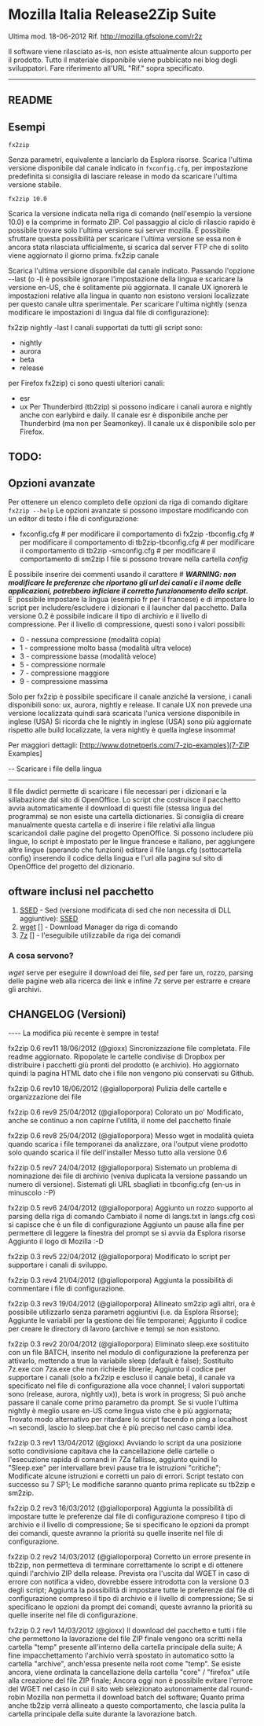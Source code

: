 Mozilla Italia Release2Zip Suite
================================
Ultima mod. 18-06-2012
Rif. http://mozilla.gfsolone.com/r2z

Il software viene rilasciato as-is, non esiste attualmente alcun supporto
per il prodotto. Tutto il materiale disponibile viene pubblicato nei blog degli sviluppatori.
Fare riferimento all'URL "Rif." sopra specificato.
_________________________________________________________________________________________________

README
------

Esempi
-------

    fx2zip
    
Senza parametri, equivalente a lanciarlo da Esplora risorse.
		Scarica l'ultima versione disponibile dal canale indicato in `fxconfig.cfg`, per impostazione predefinita si consiglia di lasciare release in modo da scaricare l'ultima versione stabile.

    fx2zip 10.0
	
Scarica la versione indicata nella riga di comando (nell'esempio la versione 10.0) e la comprime in formato ZIP. 
Col passaggio al ciclo di rilascio rapido è possibile trovare solo l'ultima versione sui server mozilla.
È possibile sfruttare questa possibilità per scaricare l'ultima versione se essa non è ancora stata rilasciata ufficialmente, si scarica dal server FTP che di solito viene aggiornato il giorno prima.
    fx2zip canale
	
Scarica l'ultima versione disponibile dal canale indicato. 
Passando l'opzione --last (o -l) è possibile ignorare l'impostazione della lingua e scaricare la versione en-US, che è solitamente più aggiornata.
Il canale UX ignorerà le impostazioni relative alla lingua in quanto non esistono versioni localizzate per questo canale ultra sperimentale.
Per scaricare l'ultima nightly (senza modificare le impostazioni di lingua dal file di configurazione):

  fx2zip nightly -last
I canali supportati da tutti gli script sono:
* nightly
* aurora
* beta
* release

per Firefox fx2zip) ci sono questi ulteriori canali:
* esr
* ux
Per Thunderbird (tb2zip) si possono indicare i canali aurora e nightly anche con earlybird e daily.
Il canale esr è disponibile anche per Thunderbird (ma non per Seamonkey).
Il canale ux è disponibile solo per Firefox.

TODO: 
----

		
Opzioni avanzate
-----------------
Per ottenere un elenco completo delle opzioni da riga di comando digitare `fx2zip --help`
Le opzioni avanzate si possono impostare modificando con un editor di testo i file di configurazione:
- fxconfig.cfg # per modificare il comportamento di fx2zip
-tbconfig.cfg # per modificare il comportamento di tb2zip-tbconfig.cfg # per modificare il comportamento di tb2zip
-smconfig.cfg # per modificare il comportamento di sm2zip
I file si possono trovare nella cartella *config*

È possibile inserire dei commenti usando il carattere #
***WARNING: non modificare le preferenze che riportano gli url dei canali e il nome delle applicazioni, potrebbero inficiare il corretto funzionamento dello script.***
E` possibile impostare la lingua (esempio fr per il francese) e di impostare lo script per includere/escludere i dizionari e il launcher dal pacchetto.
Dalla versione 0.2 è possibile indicare il tipo di archivio e il livello di compressione. 
Per il livello di compressione, questi sono i valori possibili:
* 0 - nessuna compressione (modalità copia)
* 1 - compressione molto bassa (modalità ultra veloce)
* 3 - compressione bassa (modalità veloce)
* 5 - compressione normale
* 7 - compressione maggiore
* 9 - compressione massima
		
Solo per fx2zip è possibile specificare il canale anziché la versione, i canali disponibili sono: ux, aurora, nightly e release. 
Il canale UX non prevede una versione localizzata quindi sarà scaricata l'unica versione disponibile in inglese (USA)
Si ricorda che le nightly in inglese (USA) sono più aggiornate rispetto alle build localizzate, la vera nightly è quella inglese insomma!
		
Per maggiori dettagli: [http://www.dotnetperls.com/7-zip-examples](7-ZIP Examples]
	
-- Scaricare i file della lingua
__________________________________
Il file dwdict permette di scaricare i file necessari per i dizionari e la sillabazione dal sito di OpenOffice. 
Lo script che costruisce il pacchetto avvia automaticamente il download di questi file (stessa lingua del programma) se non esiste una cartella dictionaries.
Si consiglia di creare manualmente questa cartella e di inserire i file relativi alla lingua scaricandoli dalle pagine del progetto OpenOffice.
Si possono includere più lingue, lo script è impostato per le lingue francese e italiano, per aggiungere altre lingue (sperando che funzioni) editare il file langs.cfg (sottocartella config) inserendo il codice della lingua e l'url alla pagina sul sito di OpenOffice del progetto del dizionario.

oftware inclusi nel pacchetto
-------------------------------
	
1. [SSED] - Sed (versione modificata di sed che non necessita di DLL aggiuntive): [SSED][]
2. [wget] [] - Download Manager da riga di comando
3. [7z] [] -  l'eseguibile utilizzabile da riga dei comandi


[SSED]: http://sed.sourceforge.net/grabbag/ssed/
[wget]: http://www.gnu.org/software/wget/
[7z]: http://www.7-zip.org/
### A cosa servono? ###
*wget* serve per eseguire il download dei file, *sed* per fare un, rozzo, parsing delle pagine web alla ricerca dei link e infine *7z* serve per estrarre e creare gli archivi.
	


CHANGELOG (Versioni)
---
---- La modifica più recente è sempre in testa!

fx2zip 0.6 rev11 18/06/2012 (@gioxx)
	Sincronizzazione file completata.
	File readme aggiornato.
	Ripopolate le cartelle condivise di Dropbox per distribuire i pacchetti giù pronti del prodotto (e archivio). Ho aggiornato quindi la pagina HTML dato che i file non vengono più conservati su Github.
	
fx2zip 0.6 rev10 18/06/2012 (@gialloporpora)
	Pulizia delle cartelle e organizzazione dei file
	
fx2zip 0.6 rev9 25/04/2012 (@gialloporpora)
	Colorato un po'
	Modificato, anche se continuo a non capirne l'utilità, il nome del pacchetto finale
	
fx2zip 0.6 rev8 25/04/2012 (@gialloporpora)
	Messo wget in modalità quieta quando scarica i file temporanei da analizzare, ora l'output viene prodotto solo quando scarica il file dell'installer
	Messo tutto alla versione 0.6
	
fx2zip 0.5 rev7 24/04/2012 (@gialloporpora)
	Sistemato un problema di nominazione dei file di archivio (veniva duplicata la versione passando un numero di versione). 
	Sistemati gli URL sbagliati in tbconfig.cfg (en-us in minuscolo :-P)
	
fx2zip 0.5 rev6 24/04/2012 (@gialloporpora)
	Aggiunto un rozzo supporto al parsing della riga di comando
	Cambiato il nome di langs.txt in langs.cfg così si capisce che è un file di configurazione
	Aggiunto un pause alla fine per permettere di leggere la finestra del prompt se si avvia da Esplora risorse
	Aggiunto il logo di Mozilla :-D

fx2zip 0.3 rev5 22/04/2012 (@gialloporpora)
	Modificato lo script per supportare i canali di sviluppo. 

fx2zip 0.3 rev4 21/04/2012 (@gialloporpora)
	Aggiunta la possibilità di commentare i file di configurazione.

fx2zip 0.3 rev3 19/04/2012 (@gialloporpora)
	Allineato sm2zip agli altri, ora è possibile utilizzarlo senza parametri aggiuntivi (i.e. da Esplora Risorse);
	Aggiunte le variabili per la gestione dei file temporanei;
	Aggiunto il codice per creare le directory di lavoro (archive e temp) se non esistono.
	
fx2zip 0.3 rev2 20/04/2012 (@gialloporpora)
	Eliminato sleep.exe sostituito con un file BATCH, inserito nel modulo di configurazione la preferenza per attivarlo, mettendo a true la variabile sleep (default è false);
	Sostituito 7z.exe con 7za.exe che non richiede librerie;
	Aggiunto il codice per supportare i canali (solo a fx2zip e escluso il canale beta), il canale va specificato nel file di configurazione alla voce channel;
	I valori supportati sono (release, aurora, nightly ux)), beta is work in progress;
	Si può anche passare il canale come primo parametro da prompt. Se si vuole l'ultima nightly è meglio usare en-US come lingua visto che è più aggiornata;
	Trovato modo alternativo per ritardare lo script facendo n ping a localhost ~n secondi, lascio lo sleep.bat che è più preciso nel caso cambi idea.

fx2zip 0.3 rev1 13/04/2012 (@gioxx)
	Avviando lo script da una posizione sotto condivisione capitava che la cancellazione delle cartelle o l'esecuzione rapida di comandi in 7Za fallisse, aggiunto quindi lo "Sleep.exe" per intervallare brevi pause tra le istruzioni "critiche";
	Modificate alcune istruzioni e corretti un paio di errori. Script testato con successo su 7 SP1;
	Le modifiche saranno quanto prima replicate su tb2zip e sm2zip.

fx2zip 0.2 rev3 16/03/2012 (@gialloporpora)
	Aggiunta la possibilità di impostare tutte le preferenze dal file di configurazione compreso il tipo di archivio e il livello di compressione;
	Se si specificano le opzioni da prompt dei comandi, queste avranno la priorità su quelle inserite nel file di configurazione.
	
fx2zip 0.2 rev2 14/03/2012 (@gialloporpora)
	Corretto un errore presente in tb2zip, non permetteva di terminare correttamente lo script e di ottenere quindi l'archivio ZIP della release. Prevista ora l'uscita dal WGET in caso di errore con notifica a video, dovrebbe essere introdotta con la versione 0.3 degli script;
	Aggiunta la possibilità di impostare tutte le preferenze dal file di configurazione compreso il tipo di archivio e il livello di compressione;
	Se si specificano le opzioni da prompt dei comandi, queste avranno la priorità su quelle inserite nel file di configurazione.

fx2zip 0.2 rev1 14/03/2012 (@gioxx)
	Il download del pacchetto e tutti i file che permettono la lavorazione del file ZIP finale vengono ora scritti nella cartella "temp" presente all'interno della cartella principale della suite;
	A fine impacchettamento l'archivio verrà spostato in automatico sotto la cartella "archive", anch'essa presente nella root come "temp". Se esiste ancora, viene ordinata la cancellazione della cartella "core" / "firefox" utile alla creazione del file ZIP finale;
	Ancora oggi non è possibile evitare l'errore del WGET nel caso in cui il sito web selezionato autonomamente dal round-robin Mozilla non permetta il download batch del software;
	Quanto prima anche tb2zip verrà allineato a questo comportamento, che lascia pulita la cartella principale della suite durante la lavorazione batch.